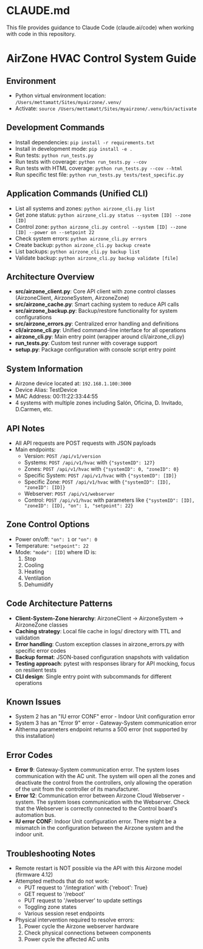 # CLAUDE.md

This file provides guidance to Claude Code (claude.ai/code) when working with code in this repository.

# AirZone HVAC Control System Guide

## Environment
- Python virtual environment location: `/Users/mettamatt/Sites/myairzone/.venv/`
- Activate: `source /Users/mettamatt/Sites/myairzone/.venv/bin/activate`

## Development Commands
- Install dependencies: `pip install -r requirements.txt`
- Install in development mode: `pip install -e .`
- Run tests: `python run_tests.py`
- Run tests with coverage: `python run_tests.py --cov`
- Run tests with HTML coverage: `python run_tests.py --cov --html`
- Run specific test file: `python run_tests.py tests/test_specific.py`

## Application Commands (Unified CLI)
- List all systems and zones: `python airzone_cli.py list`
- Get zone status: `python airzone_cli.py status --system [ID] --zone [ID]`
- Control zone: `python airzone_cli.py control --system [ID] --zone [ID] --power on --setpoint 22`
- Check system errors: `python airzone_cli.py errors`
- Create backup: `python airzone_cli.py backup create`
- List backups: `python airzone_cli.py backup list`
- Validate backup: `python airzone_cli.py backup validate [file]`

## Architecture Overview
- **src/airzone_client.py**: Core API client with zone control classes (AirzoneClient, AirzoneSystem, AirzoneZone)
- **src/airzone_cache.py**: Smart caching system to reduce API calls
- **src/airzone_backup.py**: Backup/restore functionality for system configurations
- **src/airzone_errors.py**: Centralized error handling and definitions
- **cli/airzone_cli.py**: Unified command-line interface for all operations
- **airzone_cli.py**: Main entry point (wrapper around cli/airzone_cli.py)
- **run_tests.py**: Custom test runner with coverage support
- **setup.py**: Package configuration with console script entry point

## System Information
- Airzone device located at: `192.168.1.100:3000`
- Device Alias: TestDevice
- MAC Address: 00:11:22:33:44:55
- 4 systems with multiple zones including Salón, Oficina, D. Invitado, D.Carmen, etc.

## API Notes
- All API requests are POST requests with JSON payloads
- Main endpoints:
  - Version: `POST /api/v1/version`
  - Systems: `POST /api/v1/hvac` with `{"systemID": 127}`
  - Zones: `POST /api/v1/hvac` with `{"systemID": 0, "zoneID": 0}`
  - Specific System: `POST /api/v1/hvac` with `{"systemID": [ID]}`
  - Specific Zone: `POST /api/v1/hvac` with `{"systemID": [ID], "zoneID": [ID]}`
  - Webserver: `POST /api/v1/webserver`
  - Control: `POST /api/v1/hvac` with parameters like `{"systemID": [ID], "zoneID": [ID], "on": 1, "setpoint": 22}`

## Zone Control Options
- Power on/off: `"on": 1` or `"on": 0`
- Temperature: `"setpoint": 22`
- Mode: `"mode": [ID]` where ID is:
  1. Stop
  2. Cooling
  3. Heating
  4. Ventilation
  5. Dehumidify

## Code Architecture Patterns
- **Client-System-Zone hierarchy**: AirzoneClient → AirzoneSystem → AirzoneZone classes
- **Caching strategy**: Local file cache in logs/ directory with TTL and validation
- **Error handling**: Custom exception classes in airzone_errors.py with specific error codes
- **Backup format**: JSON-based configuration snapshots with validation
- **Testing approach**: pytest with responses library for API mocking, focus on resilient tests
- **CLI design**: Single entry point with subcommands for different operations

## Known Issues
- System 2 has an "IU error CONF" error - Indoor Unit configuration error
- System 3 has an "Error 9" error - Gateway-System communication error
- Altherma parameters endpoint returns a 500 error (not supported by this installation)

## Error Codes
- **Error 9**: Gateway-System communication error. The system loses communication with the AC unit. The system will open all the zones and deactivate the control from the controllers, only allowing the operation of the unit from the controller of its manufacturer.
- **Error 12**: Communication error between Airzone Cloud Webserver - system. The system loses communication with the Webserver. Check that the Webserver is correctly connected to the Control board's automation bus.
- **IU error CONF**: Indoor Unit configuration error. There might be a mismatch in the configuration between the Airzone system and the indoor unit.

## Troubleshooting Notes
- Remote restart is NOT possible via the API with this Airzone model (firmware 4.12)
- Attempted methods that do not work:
  - PUT request to '/integration' with {'reboot': True}
  - GET request to '/reboot'
  - PUT request to '/webserver' to update settings
  - Toggling zone states
  - Various session reset endpoints
- Physical intervention required to resolve errors:
  1. Power cycle the Airzone webserver hardware
  2. Check physical connections between components
  3. Power cycle the affected AC units
